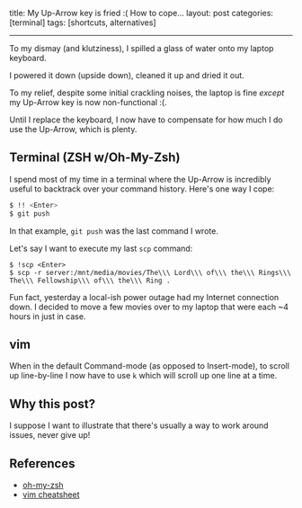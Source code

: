 title: My Up-Arrow key is fried :( How to cope...
layout: post
categories: [terminal]
tags: [shortcuts, alternatives]

---

To my dismay (and klutziness), I spilled a glass of water onto my laptop keyboard.

I powered it down (upside down), cleaned it up and dried it out.

To my relief, despite some initial crackling noises, the laptop is fine *except* my Up-Arrow key is now non-functional :(.

Until I replace the keyboard, I now have to compensate for how much I do use the Up-Arrow, which is plenty.

## Terminal (ZSH w/Oh-My-Zsh)

I spend most of my time in a terminal where the Up-Arrow is incredibly useful to backtrack over your command history. Here's one way I cope:

```sh
$ !! <Enter>
$ git push
```

In that example, `git push` was the last command I wrote.

Let's say I want to execute my last `scp` command:

```
$ !scp <Enter>
$ scp -r server:/mnt/media/movies/The\\\ Lord\\\ of\\\ the\\\ Rings\\\ The\\\ Fellowship\\\ of\\\ the\\\ Ring .
```

Fun fact, yesterday a local-ish power outage had my Internet connection down. I decided to move a few movies over to my laptop that were each ~4 hours in just in case.

## vim

When in the default Command-mode (as opposed to Insert-mode), to scroll up line-by-line I now have to use `k` which will scroll up one line at a time.

## Why this post?

I suppose I want to illustrate that there's usually a way to work around issues, never give up!

## References

* [oh-my-zsh](https://ohmyz.sh/)
* [vim cheatsheet](https://devhints.io/vim)

